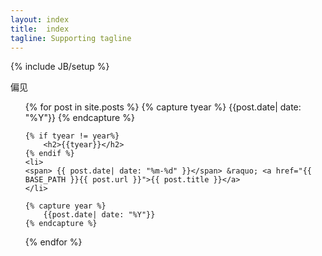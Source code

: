 ```yaml
---
layout: index
title:  index
tagline: Supporting tagline
---
```

{% include JB/setup %}




偏见


    

<ul class="posts">

  {% for post in site.posts %}
    {% capture tyear %}
        {{post.date| date: "%Y"}}
    {% endcapture %}

    {% if tyear != year%}
        <h2>{{tyear}}</h2>
    {% endif %}
    <li>
    <span> {{ post.date| date: "%m-%d" }}</span> &raquo; <a href="{{ BASE_PATH }}{{ post.url }}">{{ post.title }}</a>
    </li>

    {% capture year %}
        {{post.date| date: "%Y"}}
    {% endcapture %}
    
  {% endfor %}
</ul>



